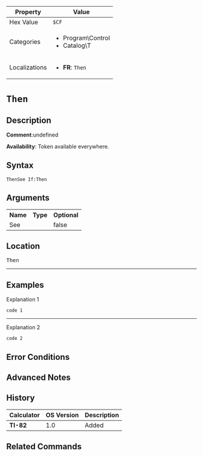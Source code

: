 | Property      | Value |
|---------------|-------|
| Hex Value     | `$CF`|
| Categories    | <ul><li>Program\Control</li><li>Catalog\T</li></ul> |
| Localizations | <ul><li><b>FR</b>: `Then`</li></ul> |

# `Then`

## Description


<b>Comment</b>:undefined

<b>Availability</b>: Token available everywhere.

## Syntax
`ThenSee If:Then`

## Arguments
<table>
<tr><th>Name</th><th>Type</th><th>Optional</th></tr>

<tr><td>See</td><td></td><td>false</td></tr>

</table>

## Location
<kbd>Then</kbd>
<hr>

## Examples

Explanation 1
```ti-basic
code 1
```
---
Explanation 2
```ti-basic
code 2
```

## Error Conditions


## Advanced Notes


## History
| Calculator | OS Version | Description |
|------------|------------|-------------|
| <b>TI-82</b> | 1.0 | Added

## Related Commands

    